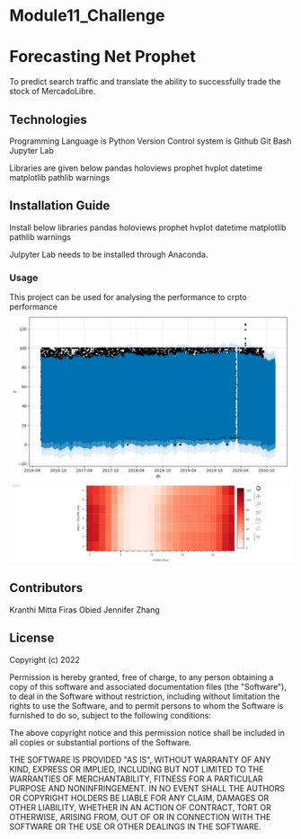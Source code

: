 # Module11_Challenge

# Forecasting Net Prophet

To predict search traffic and translate the ability to successfully trade the stock of MercadoLibre.

## Technologies

Programming Language is Python
Version Control system is Github
Git Bash
Jupyter Lab



Libraries are given below
pandas
holoviews
prophet
hvplot
datetime
matplotlib
pathlib
warnings

## Installation Guide

Install below libraries
pandas
holoviews
prophet
hvplot
datetime
matplotlib
pathlib
warnings

Julpyter Lab needs to be installed through Anaconda.


### Usage

 This project can be used for analysing the performance to crpto performance
!['Mercado Trends Forecast'](Mercado_Trends_Forecast.PNG)
!['Mercado Trends Heatmap'](Mercado_Trends_Heatmap.PNG)

## Contributors

Kranthi Mitta
Firas Obied
Jennifer Zhang


## License

Copyright (c) 2022 

Permission is hereby granted, free of charge, to any person obtaining a copy
of this software and associated documentation files (the "Software"), to deal
in the Software without restriction, including without limitation the rights
to use  the Software, and to permit persons to whom the Software is
furnished to do so, subject to the following conditions:

The above copyright notice and this permission notice shall be included in all
copies or substantial portions of the Software.

THE SOFTWARE IS PROVIDED "AS IS", WITHOUT WARRANTY OF ANY KIND, EXPRESS OR
IMPLIED, INCLUDING BUT NOT LIMITED TO THE WARRANTIES OF MERCHANTABILITY,
FITNESS FOR A PARTICULAR PURPOSE AND NONINFRINGEMENT. IN NO EVENT SHALL THE
AUTHORS OR COPYRIGHT HOLDERS BE LIABLE FOR ANY CLAIM, DAMAGES OR OTHER
LIABILITY, WHETHER IN AN ACTION OF CONTRACT, TORT OR OTHERWISE, ARISING FROM,
OUT OF OR IN CONNECTION WITH THE SOFTWARE OR THE USE OR OTHER DEALINGS IN THE
SOFTWARE.
